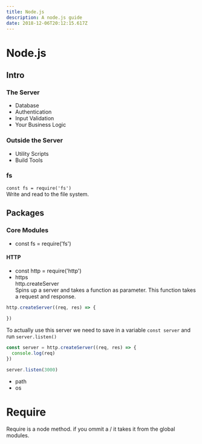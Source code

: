 ```yaml
---
title: Node.js
description: A node.js guide
date: 2018-12-06T20:12:15.617Z
---
```

# Node.js

## Intro

### The Server

- Database
- Authentication
- Input Validation
- Your Business Logic

### Outside the Server

- Utility Scripts
- Build Tools

### fs

`const fs = require('fs')`  
Write and read to the file system.

## Packages

### Core Modules

- const fs = require('fs')

#### HTTP
- const http = require('http')
- https  
http.createServer  
Spins up a server and takes a function as parameter. This function takes a request and response.  

```js
http.createServer((req, res) => {
  
})
```

To actually use this server we need to save in a variable `const server` and run `server.listen()`

```js
const server = http.createServer((req, res) => {
  console.log(req)
})

server.listen(3000)
```


- path
- os

# Require

Require is a node method. if you ommit a / it takes it from the global modules.

